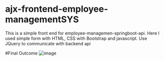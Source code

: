 # ajx-frontend-employee-managementSYS

This is a simple front end for employee-managemen-springboot-api.
Here I used simple form with HTML, CSS with Bootstrap and javascript.
Use JQuery to communicate with backend api

#Final Outcome
![image](https://user-images.githubusercontent.com/73535785/219655312-d9d3350a-24e9-4282-95fe-708cd9e7706d.png)
